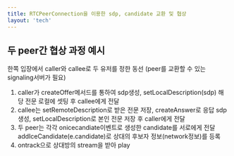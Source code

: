 ```yaml
---
title: RTCPeerConnection을 이용한 sdp, candidate 교환 및 협상
layout: 'tech'
---
```


## 두 peer간 협상 과정 예시

한쪽 입장에서 caller와 callee로 두 유저를 정한 동선
(peer를 교환할 수 있는 signaling서버가 필요)
1. caller가 createOffer메서드를 통하여 sdp생성, setLocalDescription(sdp) 해당 전문 로컬에 셋팅 후 callee에게 전달
2. callee는 setRemoteDescription로 받은 전문 저장, createAnswer로 응답 sdp생성, setLocalDescription로 본인 전문 저장 후 caller에게 전달
3. 두 peer는 각각 onicecandiate이벤트로 생성한 candidate를 서로에게 전달 addIceCandidate(e.candidate)로 상대의 후보자 정보(network정보)를 등록
4. ontrack으로 상대방의 stream을 받아 play


